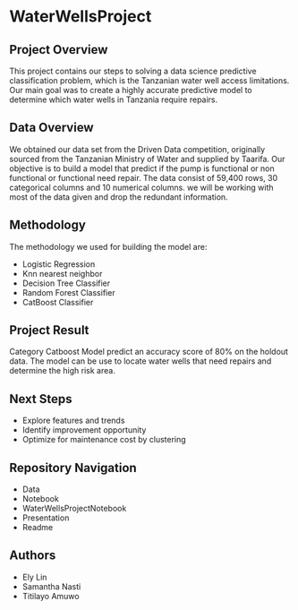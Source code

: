 # WaterWellsProject

## Project Overview
This project contains our steps to solving a data science predictive classification problem, which is the Tanzanian water well access limitations. Our main goal was to create a highly accurate predictive model to determine which water wells in Tanzania require repairs.

## Data Overview
We obtained our data set from the Driven Data competition, originally sourced from the Tanzanian Ministry of Water and supplied by Taarifa. Our objective is to build a model that predict if the pump is functional or non functional or functional need repair. The data consist of 59,400 rows, 30 categorical columns and 10 numerical columns. we will be working with most of the data given and drop the redundant information.

## Methodology
The methodology we used for building the model are:
- Logistic Regression
- Knn nearest neighbor
- Decision Tree Classifier
- Random Forest Classifier
- CatBoost Classifier

## Project Result
Category Catboost Model predict an accuracy score of 80% on the holdout data. The model can be use to locate water wells that need repairs and determine the high risk area.

## Next Steps
- Explore features and trends
- Identify improvement opportunity
- Optimize for maintenance cost by clustering

## Repository Navigation
- Data
- Notebook
- WaterWellsProjectNotebook
- Presentation
- Readme

## Authors
- Ely Lin
- Samantha Nasti
- Titilayo Amuwo
